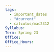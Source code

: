 ```yaml
---
tags:
  - important_dates
  - "#current"
  - calculus/mac2312
Syllabus: 
Term: Spring 23
Office: 
Office_Hours:
---
```


